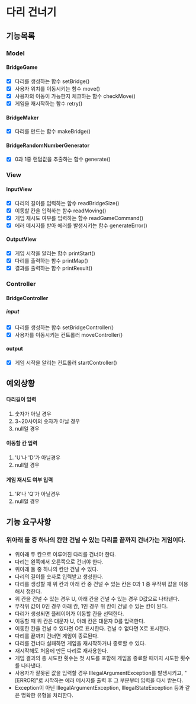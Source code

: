 # 다리 건너기

## 기능목록

### Model

#### BridgeGame
- [x] 다리를 생성하는 함수 setBridge()
- [x] 사용자 위치를 이동시키는 함수 move()
- [x] 사용자의 이동이 가능한지 체크하는 함수 checkMove()
- [x] 게임을 재시작하는 함수 retry()

#### BridgeMaker
- [x] 다리를 만드는 함수 makeBridge()

#### BridgeRandomNumberGenerator
- [x] 0과 1중 랜덤값을 추출하는 함수 generate()

### View

#### InputView
- [x] 다리의 길이를 입력하는 함수 readBridgeSize()
- [x] 이동할 칸을 입력하는 함수 readMoving()
- [x] 게임 재시도 여부를 입력하는 함수 readGameCommand()
- [x] 에러 메시지를 받아 에러를 발생시키는 함수 generateError()

#### OutputView
- [x] 게임 시작을 알리는 함수 printStart()
- [x] 다리를 출력하는 함수 printMap()
- [x] 결과를 출력하는 함수 printResult()

### Controller

#### BridgeController
##### input
- [x] 다리를 생성하는 함수 setBridgeController()
- [x] 사용자를 이동시키는 컨트롤러 moveController() 

#### output
- [x] 게임 시작을 알리는 컨트롤러 startController()

## 예외상황
#### 다리길이 입력
1. 숫자가 아닐 경우
2. 3~20사이의 숫자가 아닐 경우
3. null일 경우

#### 이동할 칸 입력
1. 'U'나 'D'가 아닐경우
2. null일 경우

#### 게임 재시도 여부 입력
1. 'R'나 'Q'가 아닐경우
2. null일 경우

## 기능 요구사항
### 위아래 둘 중 하나의 칸만 건널 수 있는 다리를 끝까지 건너가는 게임이다.

- 위아래 두 칸으로 이루어진 다리를 건너야 한다.
- 다리는 왼쪽에서 오른쪽으로 건너야 한다.
- 위아래 둘 중 하나의 칸만 건널 수 있다.
- 다리의 길이를 숫자로 입력받고 생성한다.
- 다리를 생성할 때 위 칸과 아래 칸 중 건널 수 있는 칸은 0과 1 중 무작위 값을 이용해서 정한다.
- 위 칸을 건널 수 있는 경우 U, 아래 칸을 건널 수 있는 경우 D값으로 나타낸다.
- 무작위 값이 0인 경우 아래 칸, 1인 경우 위 칸이 건널 수 있는 칸이 된다.
- 다리가 생성되면 플레이어가 이동할 칸을 선택한다.
- 이동할 때 위 칸은 대문자 U, 아래 칸은 대문자 D를 입력한다.
- 이동한 칸을 건널 수 있다면 O로 표시한다. 건널 수 없다면 X로 표시한다.
- 다리를 끝까지 건너면 게임이 종료된다.
- 다리를 건너다 실패하면 게임을 재시작하거나 종료할 수 있다.
- 재시작해도 처음에 만든 다리로 재사용한다.
- 게임 결과의 총 시도한 횟수는 첫 시도를 포함해 게임을 종료할 때까지 시도한 횟수를 나타낸다.
- 사용자가 잘못된 값을 입력할 경우 IllegalArgumentException를 발생시키고, "[ERROR]"로 시작하는 에러 메시지를 출력 후 그 부분부터 입력을 다시 받는다.
- Exception이 아닌 IllegalArgumentException, IllegalStateException 등과 같은 명확한 유형을 처리한다.

